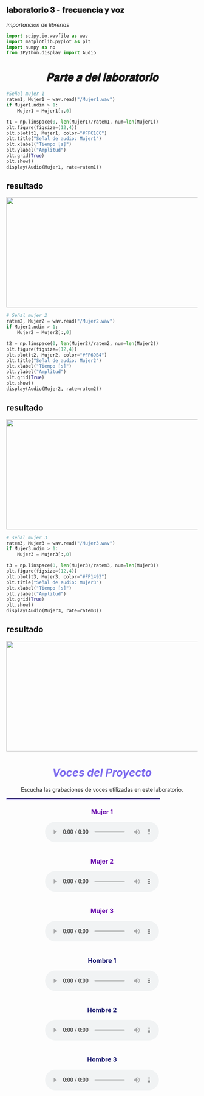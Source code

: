 ## 𝐥𝐚𝐛𝐨𝐫𝐚𝐭𝐨𝐫𝐢𝐨 𝟑 - 𝐟𝐫𝐞𝐜𝐮𝐞𝐧𝐜𝐢𝐚 𝐲 𝐯𝐨𝐳

*importancion de librerias* 
```python
import scipy.io.wavfile as wav
import matplotlib.pyplot as plt
import numpy as np
from IPython.display import Audio

```
<h1 align="center"><i><b>𝐏𝐚𝐫𝐭𝐞 𝐚 𝐝𝐞𝐥 𝐥𝐚𝐛𝐨𝐫𝐚𝐭𝐨𝐫𝐢𝐨</b></i></h1>

```python
#Señal mujer 1
ratem1, Mujer1 = wav.read("/Mujer1.wav")
if Mujer1.ndim > 1:
    Mujer1 = Mujer1[:,0]

t1 = np.linspace(0, len(Mujer1)/ratem1, num=len(Mujer1))
plt.figure(figsize=(12,4))
plt.plot(t1, Mujer1, color="#FFC1CC")
plt.title("Señal de audio: Mujer1")
plt.xlabel("Tiempo [s]")
plt.ylabel("Amplitud")
plt.grid(True)
plt.show()
display(Audio(Mujer1, rate=ratem1))
```
## resultado

<p align="center">
<img width="1034" height="290" alt="image" src="https://github.com/user-attachments/assets/14757bf6-05d2-4da9-b1d2-df0050c1f588" />
</p>

```python
# Señal mujer 2
ratem2, Mujer2 = wav.read("/Mujer2.wav")
if Mujer2.ndim > 1:
    Mujer2 = Mujer2[:,0]

t2 = np.linspace(0, len(Mujer2)/ratem2, num=len(Mujer2))
plt.figure(figsize=(12,4))
plt.plot(t2, Mujer2, color="#FF69B4")
plt.title("Señal de audio: Mujer2")
plt.xlabel("Tiempo [s]")
plt.ylabel("Amplitud")
plt.grid(True)
plt.show()
display(Audio(Mujer2, rate=ratem2))
```
## resultado

<p align="center">
<img width="1034" height="290" alt="image" src="https://github.com/user-attachments/assets/18d09971-acb2-47ad-b98b-75d4d02f7b98" />
</p>

```python
# señal mujer 3
ratem3, Mujer3 = wav.read("/Mujer3.wav")
if Mujer3.ndim > 1:
    Mujer3 = Mujer3[:,0]

t3 = np.linspace(0, len(Mujer3)/ratem3, num=len(Mujer3))
plt.figure(figsize=(12,4))
plt.plot(t3, Mujer3, color="#FF1493")
plt.title("Señal de audio: Mujer3")
plt.xlabel("Tiempo [s]")
plt.ylabel("Amplitud")
plt.grid(True)
plt.show()
display(Audio(Mujer3, rate=ratem3))
```
## resultado

<p align="center">
<img width="1034" height="290" alt="image" src="https://github.com/user-attachments/assets/2fcf033d-8976-4293-91cb-8cbd37fd19aa" />
</p>

<h1 align="center" style="color:#7B68EE;"><i><b> Voces del Proyecto</b></i></h1>
<p align="center">Escucha las grabaciones de voces utilizadas en este laboratorio.</p>

<hr style="border:1px solid #7B68EE; width:80%;">

<div align="center">

  <h3 style="color:#6A0DAD;"> Mujer 1</h3>
  <audio controls>
    <source src="audios/Mujer1.wav" type="audio/wav">
    Tu navegador no soporta audio.
  </audio>
  <br><br>

  <h3 style="color:#6A0DAD;"> Mujer 2</h3>
  <audio controls>
    <source src="audios/Mujer2.wav" type="audio/wav">
    Tu navegador no soporta audio.
  </audio>
  <br><br>

  <h3 style="color:#6A0DAD;"> Mujer 3</h3>
  <audio controls>
    <source src="audios/Mujer3.wav" type="audio/wav">
    Tu navegador no soporta audio.
  </audio>
  <br><br>

  <h3 style="color:#191970;">Hombre 1</h3>
  <audio controls>
    <source src="audios/Man1.wav" type="audio/wav">
    Tu navegador no soporta audio.
  </audio>
  <br><br>

  <h3 style="color:#191970;"> Hombre 2</h3>
  <audio controls>
    <source src="audios/Man2.wav" type="audio/wav">
    Tu navegador no soporta audio.
  </audio>
  <br><br>

  <h3 style="color:#191970;"> Hombre 3</h3>
  <audio controls>
    <source src="audios/man%203.wav" type="audio/wav">
    Tu navegador no soporta audio.
  </audio>

</div>
